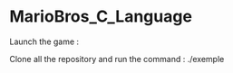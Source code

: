 # MarioBros_C_Language

Launch the game :

Clone all the repository and run the command : ./exemple
